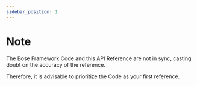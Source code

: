 ```yaml
---
sidebar_position: 1
---
```


# Note

The Bose Framework Code and this API Reference are not in sync, casting doubt on the accuracy of the reference. 

Therefore, it is advisable to prioritize the Code as your first reference.
